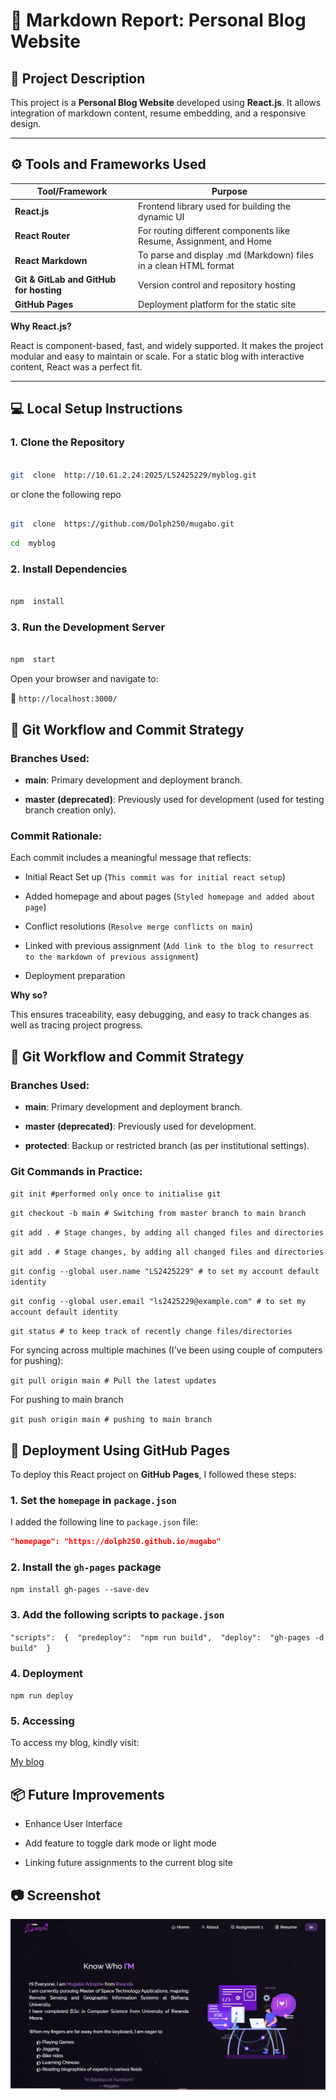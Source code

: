 
  

# 📘 Markdown Report: Personal Blog Website

  

## 📝 Project Description

  

This project is a **Personal Blog Website** developed using **React.js**. It allows integration of markdown content, resume embedding, and a responsive design.

  

---

  

<h2>⚙️ Tools and Frameworks Used</h2>

<table>
  <thead>
    <tr>
      <th>Tool/Framework</th>
      <th>Purpose</th>
    </tr>
  </thead>
  <tbody>
    <tr>
      <td><strong>React.js</strong></td>
      <td>Frontend library used for building the dynamic UI</td>
    </tr>
    <tr>
      <td><strong>React Router</strong></td>
      <td>For routing different components like Resume, Assignment, and Home</td>
    </tr>
    <tr>
      <td><strong>React Markdown</strong></td>
      <td>To parse and display .md (Markdown) files in a clean HTML format</td>
    </tr>
    <tr>
      <td><strong>Git &amp; GitLab and GitHub for hosting</strong></td>
      <td>Version control and repository hosting</td>
    </tr>
    <tr>
      <td><strong>GitHub Pages</strong></td>
      <td>Deployment platform for the static site</td>
    </tr>
  </tbody>
</table>

  

**Why React.js?**

React is component-based, fast, and widely supported. It makes the project modular and easy to maintain or scale. For a static blog with interactive content, React was a perfect fit.

  

---

  

## 💻 Local Setup Instructions

  

### 1. Clone the Repository

```bash

git  clone  http://10.61.2.24:2025/LS2425229/myblog.git

``` 

or  clone the following repo
```bash

git  clone  https://github.com/Dolph250/mugabo.git

``` 

```bash
cd  myblog

```

### 2. Install Dependencies

```bash

npm  install

```

  

### 3. Run the Development Server

```bash

npm  start

```

  

Open your browser and navigate to:

📍 `http://localhost:3000/`

  

## 🔁 Git Workflow and Commit Strategy

  

### Branches Used:

  

-  **main**: Primary development and deployment branch.

-  **master (deprecated)**: Previously used for development (used for testing branch creation only).

  

### Commit Rationale:

  

Each commit includes a meaningful message that reflects:

  

- Initial React Set up (`This commit was for initial react setup`)

- Added homepage and about pages (`Styled homepage and added about page`)

- Conflict resolutions (`Resolve merge conflicts on main`)

  

- Linked with previous assignment (`Add link to the blog to resurrect to the markdown of previous assignment`)

- Deployment preparation 

  

**Why so?**

This ensures traceability, easy debugging, and easy to track changes as well as tracing project progress.

  
  
  

## 🔁 Git Workflow and Commit Strategy

  

### Branches Used:

  

-  **main**: Primary development and deployment branch.

-  **master (deprecated)**: Previously used for development.

-  **protected**: Backup or restricted branch (as per institutional settings).

  

### Git Commands in Practice:

`git init #performed only once to initialise git`

  

`git checkout -b main # Switching from master branch to main branch`

  

`git add . # Stage changes, by adding all changed files and directories`

  

`git add . # Stage changes, by adding all changed files and directories`

  

`git config --global user.name "LS2425229" # to set my account default identity`

  

`git config --global user.email "ls2425229@example.com" # to set my account default identity`

  

`git status # to keep track of recently change files/directories`

  

For syncing across multiple machines (I've been using couple of computers for pushing):

`git pull origin main # Pull the latest updates`

  

For pushing to main branch

  

`git push origin main # pushing to main branch`

  


## 🚀 Deployment Using GitHub Pages

To deploy this React project on **GitHub Pages**, I followed these steps:

### 1. Set the `homepage` in `package.json`

I added the following line to `package.json` file:
```json
"homepage": "https://dolph250.github.io/mugabo"
```

### 2. Install the `gh-pages` package

`npm install gh-pages --save-dev`
  
### 3. Add the following scripts to `package.json`

`"scripts":  {  "predeploy":  "npm run build",  "deploy":  "gh-pages -d build"  }`

### 4. Deployment

`npm run deploy`

### 5. Accessing

To access my blog, kindly visit:

[My blog](https://dolph250.github.io/mugabo)


## 📦 Future Improvements

  

- Enhance User Interface

- Add feature to toggle dark mode or light mode

- Linking future assignments to the current blog site

  

## 📷 Screenshot

![My Blog Preview](https://raw.githubusercontent.com/Dolph250/mugabo/refs/heads/main/public/Assets/screenshot.JPG?ref_type=heads)